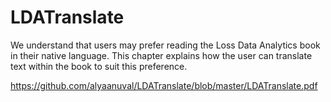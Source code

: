 # LDATranslate

We understand that users may prefer reading the Loss Data Analytics book in their native language. This chapter explains how the user can translate text within the book to suit this preference.  

https://github.com/alyaanuval/LDATranslate/blob/master/LDATranslate.pdf

